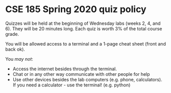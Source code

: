 # CSE 185 Spring 2020 quiz policy

Quizzes will be held at the beginning of Wednesday labs (weeks 2, 4, and 6). They will be 20 minutes long. Each quiz is worth 3% of the total course grade.

You will be allowed access to a terminal and a 1-page cheat sheet (front and back ok).

You *may not*:
* Access the internet besides through the terminal.
* Chat or in any other way communicate with other people for help
* Use other devices besides the lab computers (e.g. phone, calculators). If you need a calculator - use the terminal! (e.g. python)
